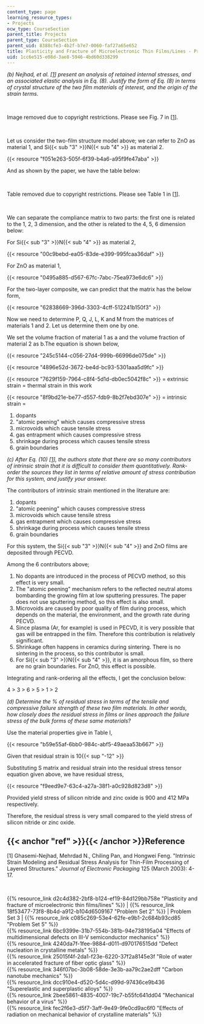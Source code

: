 ```yaml
---
content_type: page
learning_resource_types:
- Projects
ocw_type: CourseSection
parent_title: Projects
parent_type: CourseSection
parent_uid: 8388cfe3-4b2f-b7e7-0060-faf27a65e652
title: Plasticity and Fracture of Microelectronic Thin Films/Lines - Problem Set 3
uid: 1cc6e515-e08d-3ae8-5946-4bd60d338299
---
```


_(b) Nejhad, et al. \[[1](#ref)\] present an analysis of retained internal stresses, and an associated elastic analysis in Eq. (8). Justify the form of Eq. (8) in terms of crystal structure of the two film materials of interest, and the origin of the strain terms._

  
 

Image removed due to copyright restrictions. Please see Fig. 7 in \[[1](#ref)\].

  
 

Let us consider the two-film structure model above; we can refer to ZnO as material 1, and Si{{< sub "3" >}}N{{< sub "4" >}} as material 2.

{{< resource "f051e263-505f-6f39-b4a6-a95f9fe47aba" >}}

And as shown by the paper, we have the table below:

  
 

Table removed due to copyright restrictions. Please see Table 1 in \[[1](#ref)\].

  
 

We can separate the compliance matrix to two parts: the first one is related to the 1, 2, 3 dimension, and the other is related to the 4, 5, 6 dimension below:

For Si{{< sub "3" >}}N{{< sub "4" >}} as material 2,

{{< resource "00c9bebd-ea05-83de-e399-995fcaa36daf" >}}

For ZnO as material 1,

{{< resource "0495a885-d567-67fc-7abc-75ea973e6dc6" >}}

For the two-layer composite, we can predict that the matrix has the below form,

{{< resource "62838669-396d-3303-4cff-512241b150f3" >}}

Now we need to determine P, Q, J, L, K and M from the matrices of materials 1 and 2. Let us determine them one by one.

We set the volume fraction of material 1 as a and the volume fraction of material 2 as b.The equation is shown below,

{{< resource "245c5144-c056-27d4-999b-66996de075de" >}}

{{< resource "4896e52d-3672-be4d-bc93-5301aaa5d9fc" >}}

{{< resource "7629f159-7964-c8f4-5d1d-db0ec5042f8c" >}} = extrinsic strain = thermal strain in this work

{{< resource "8f9bd21e-be77-d557-fdb9-8b2f7ebd307e" >}} = intrinsic strain =

1.  dopants
2.  "atomic peening" which causes compressive stress
3.  microvoids which cause tensile stress
4.  gas entrapment which causes compressive stress
5.  shrinkage during process which causes tensile stress
6.  grain boundaries

_(c) After Eq. (10) \[[1](#ref)\], the authors state that there are so many contributors of intrinsic strain that it is difficult to consider them quantitatively. Rank-order the sources they list in terms of relative amount of stress contribution for this system, and justify your answer._

The contributors of intrinsic strain mentioned in the literature are:

1.  dopants
2.  "atomic peening" which causes compressive stress
3.  microvoids which cause tensile stress
4.  gas entrapment which causes compressive stress
5.  shrinkage during process which causes tensile stress
6.  grain boundaries

For this system, the Si{{< sub "3" >}}N{{< sub "4" >}} and ZnO films are deposited through PECVD.

Among the 6 contributors above;

1.  No dopants are introduced in the process of PECVD method, so this effect is very small.
2.  The "atomic peening" mechanism refers to the reflected neutral atoms bombarding the growing film at low sputtering pressures. The paper does not use sputtering method, so this effect is also small.
3.  Microvoids are caused by poor quality of film during process, which depends on the material, the environment, and the growth rate during PECVD.
4.  Since plasma (Ar, for example) is used in PECVD, it is very possible that gas will be entrapped in the film. Therefore this contribution is relatively significant.
5.  Shrinkage often happens in ceramics during sintering. There is no sintering in the process, so this contributor is small.
6.  For Si{{< sub "3" >}}N{{< sub "4" >}}, it is an amorphous film, so there are no grain boundaries. For ZnO, this effect is possible.

Integrating and rank-ordering all the effects, I get the conclusion below:

4 > 3 > 6 > 5 > 1 > 2

_(d) Determine the % of residual stress in terms of the tensile and compressive failure strength of these two film materials. In other words, how closely does the residual stress in films or lines approach the failure stress of the bulk forms of these same materials?_

Use the material properties give in Table I,

{{< resource "b59e55af-6bb0-984c-abf5-49aeaa53b667" >}}

Given that residual strain is 10{{< sup "\-12" >}}

Substituting S matrix and residual strain into the residual stress tensor equation given above, we have residual stress,

{{< resource "f9eed9e7-63c4-a27a-38f1-a0c928d823d8" >}}

Provided yield stress of silicon nitride and zinc oxide is 900 and 412 MPa respectively.

Therefore, the residual stress is very small compared to the yield stress of silicon nitride or zinc oxide.

{{< anchor "ref" >}}{{< /anchor >}}Reference
--------------------------------------------

\[1\] Ghasemi-Nejhad, Mehrdad N., Chiling Pan, and Hongwei Feng. "Intrinsic Strain Modeling and Residual Stress Analysis for Thin-Film Processing of Layered Structures." _Journal of Electronic Packaging_ 125 (March 2003): 4-17.

  
  
 

{{% resource_link d2c4d382-2bf8-b124-ef19-84d129bb758e "Plasticity and fracture of microelectronic thin films/lines" %}} | {{% resource_link 18f53477-73f8-8b4d-a912-b104d6509167 "Problem Set 2" %}} | Problem Set 3 | {{% resource_link c085c269-53e4-62fe-e9b1-2c684b93cd85 "Problem Set 5" %}}  
{{% resource_link 6bc9399e-31b7-554b-381b-94e738195a04 "Effects of multidimensional defects on III-V semiconductor mechanics" %}}  
{{% resource_link 4240da7f-1fee-9884-d011-d970176515dd "Defect nucleation in crystalline metals" %}}  
{{% resource_link 25015f4f-2da1-f23e-6220-37f2a8145e3f "Role of water in accelerated fracture of fiber optic glass" %}}  
{{% resource_link 346f07bc-3b08-58de-3e3b-aa79c2ae2dff "Carbon nanotube mechanics" %}}  
{{% resource_link dcc910e4-d520-5d4c-d99d-97436ce9b436 "Superelastic and superplastic alloys" %}}  
{{% resource_link 2bee5861-4835-4007-19c7-b55fc641dd04 "Mechanical behavior of a virus" %}}  
{{% resource_link fec2f6e3-d5f7-3aff-9e49-9fe0cd9ac6f0 "Effects of radiation on mechanical behavior of crystalline materials" %}}